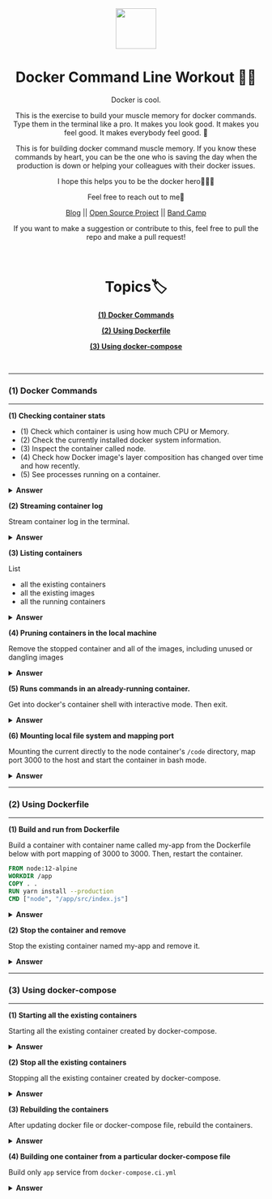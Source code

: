 <div align="center">
  <img height="80" src="./img/docker-logo.jpg">
  <h1>Docker Command Line Workout 💪🏼</h1>

<span>Docker is cool.

This is the exercise to build your muscle memory for docker commands. Type them in the terminal like a pro. It makes you look good. It makes you feel good. It makes everybody feel good. 🥳

This is for building docker command muscle memory. If you know these commands by heart, you can be the one who is saving the day when the production is down or helping your colleagues with their docker issues.

I hope this helps you to be the docker hero🤟💀🤟

Feel free to reach out to me🤙 <br />

<a href="https://www.mydatahack.com" target="_blank">Blog</a> || <a href="https://github.com/aws-lambda-template-generator" target="_blank">Open Source Project</a> || <a href="https://thehondas.bandcamp.com/" target="_blank">Band Camp</a>

If you want to make a suggestion or contribute to this, feel free to pull the repo and make a pull request!

</span>
<br />
<h1>Topics🏷</h1>
<p><b><a href="#1">(1) Docker Commands</a></b></P>
<p><b><a href="#2">(2) Using Dockerfile</a></b></P>
<p><b><a href="#3">(3) Using docker-compose</a></b></P>
</div>
<br />

---

<span id="1"></span>

### (1) Docker Commands

---

<b>(1) Checking container stats</b>

- (1) Check which container is using how much CPU or Memory.
- (2) Check the currently installed docker system information.
- (3) Inspect the container called node.
- (4) Check how Docker image's layer composition has changed over time and how recently.
- (5) See processes running on a container.

<details><summary><b>Answer</b></summary>

```bash
# (1) It displays a live stream of container resource usage statistics
docker stats
# (2)
docker info
# (3)
docker inspect node
# (4)
docker history <container name, e.g. node>
# (5)
docker top <CONTAINER ID>
```

</details>

<b>(2) Streaming container log</b>

Stream container log in the terminal.

<details><summary><b>Answer</b></summary>
-f will allow you to stream the log.

```bash
docker logs -f <Container Name>
```

</details>

<b>(3) Listing containers</b>

List

- all the existing containers
- all the existing images
- all the running containers

<details><summary><b>Answer</b></summary>

```bash
docker container list --all

docker images -a
# or docker image ls

docker ps
```

</details>

<b>(4) Pruning containers in the local machine</b>

Remove the stopped container and all of the images, including unused or dangling images

<details><summary><b>Answer</b></summary>

```bash
docker system prune -a
```

</details>

<b>(5) Runs commands in an already-running container.</b>

Get into docker's container shell with interactive mode. Then exit.

<details><summary><b>Answer</b></summary>

`docker exec` will allow you to execute a command against a running container. This is different from `docker run` because `docker run` will start a new container whereas `docker exec` runs the command in an already-running container.

```bash
# -i: Interactive
# -t: Allocate a pseudo-TTY
docker exec -it <container-name> bash # this works most of the time

# some containers need to do it like this
docker exec -it <container-name>  /bin/sh  # e.g node alpine containers
docker exec -it <container-name>  /bin/bash

# then exit
exit
```

</details>

<b>(6) Mounting local file system and mapping port</b>

Mounting the current directly to the node container's `/code` directory, map port 3000 to the host and start the container in bash mode.

<details><summary><b>Answer</b></summary>

`-p` (`--publish`) forward a port out of a container to the host computer. `-v` (`--volume`) and Bind mounts (by using`-m` or `--mount`) has limited functionality compared to volumes (`-v` or `--volume`). In this instance, both will do the job.

```bash
# we can use either volume or mount options.
docker run -it -v "$(pwd)":/code -p 3000:3000 node bash
docker run -it --mount type=bind,source="${PWD}",target=/code -p 3000:3000 node bash
```

Read more about [bind mounts](https://docs.docker.com/storage/bind-mounts/) and [volumes](https://docs.docker.com/storage/volumes/).

</details>

---

<span id="2"></span>

### (2) Using Dockerfile

---

<b>(1) Build and run from Dockerfile</b>

Build a container with container name called my-app from the Dockerfile below with port mapping of 3000 to 3000. Then, restart the container.

```dockerfile
FROM node:12-alpine
WORKDIR /app
COPY . .
RUN yarn install --production
CMD ["node", "/app/src/index.js"]
```

<details><summary><b>Answer</b></summary>

```bash
# Build the image
docker build -t my-app .

# Start the container with port mapped to 3000.
docker run -dp 3000:3000 my-app

# Stop the container
docker stop my-app

# Start the container
docker start my-app
```

</details>

<b>(2) Stop the container and remove</b>

Stop the existing container named my-app and remove it.

<details><summary><b>Answer</b></summary>

```bash
# -f will stop and remove the container
docker rm <container-id or name> -f

# Alternatively stop and remove
docker stop <container-id or name>
docker rm <container-id or name>
```

</details>

---

<span id="3"></span>

### (3) Using docker-compose

---

<b>(1) Starting all the existing containers</b>

Starting all the existing container created by docker-compose.

<details><summary><b>Answer</b></summary>

```bash
docker-compose start
```

</details>

<b>(2) Stop all the existing containers</b>

Stopping all the existing container created by docker-compose.

<details><summary><b>Answer</b></summary>

```bash
docker-compose stop
```

</details>

<b>(3) Rebuilding the containers</b>

After updating docker file or docker-compose file, rebuild the containers.

<details><summary><b>Answer</b></summary>

This will update the container and restart the container. It will take up the terminal process. If you do `ctrl` + `c`, it will stop all the containers.

```bash
docker-compose up --build
```

Of course, we can run container in a detached mode. This will keep all the container running.

```bash
docker-compose up --build -d
```

</details>

<b>(4) Building one container from a particular docker-compose file</b>

Build only `app` service from `docker-compose.ci.yml`

<details><summary><b>Answer</b></summary>

We can just add the service name as blow. -f is to specify which file. -d is in detached mode.

```bash
docker-compose -f docker-compose.ci.yml up app -d
```

</details>

